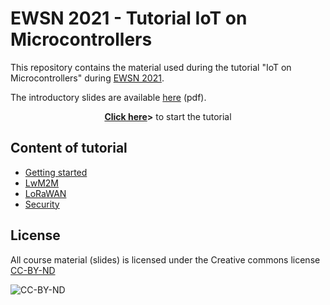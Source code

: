 # EWSN 2021 - Tutorial IoT on Microcontrollers

This repository contains the material used during the tutorial
"IoT on Microcontrollers" during
[EWSN 2021](https://ewsn2021.ewi.tudelft.nl/workshops-and-tutorials).

The introductory slides are available [here]() (pdf).

<p align="center">
    <strong><a href="https://iot-lab.github.io/ewsn2021/slides/getting-started">Click here</a>></strong> to start the tutorial
</p>

## Content of tutorial

- [Getting started](https://iot-lab.github.io/ewsn2021/slides/getting-started)
- [LwM2M](https://iot-lab.github.io/ewsn2021/slides/lwm2m)
- [LoRaWAN](https://iot-lab.github.io/ewsn2021/slides/lorawan)
- [Security](https://iot-lab.github.io/ewsn2021/slides/security)

## License

All course material (slides) is licensed under the Creative commons license
[CC-BY-ND](https://creativecommons.org/licenses/by-nd/4.0/)

![CC-BY-ND](https://mirrors.creativecommons.org/presskit/buttons/80x15/png/by-nd.png)
